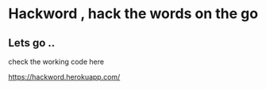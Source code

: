 # Hackword , hack the words on the go

## Lets go .. 
check the working code here 

https://hackword.herokuapp.com/
